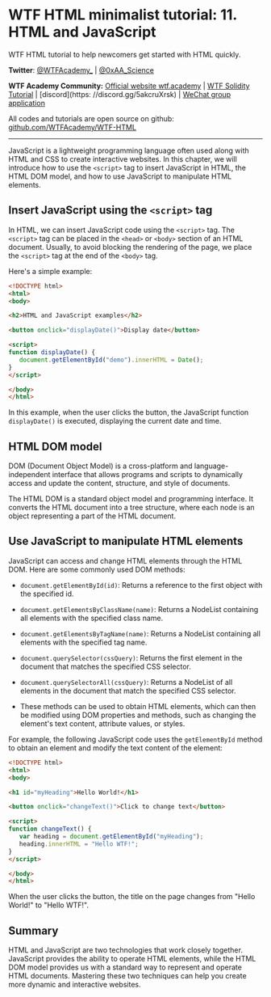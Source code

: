# WTF HTML minimalist tutorial: 11. HTML and JavaScript

WTF HTML tutorial to help newcomers get started with HTML quickly.

**Twitter**: [@WTFAcademy_](https://twitter.com/WTFAcademy_) | [@0xAA_Science](https://twitter.com/0xAA_Science)

**WTF Academy Community:** [Official website wtf.academy](https://wtf.academy) | [WTF Solidity Tutorial](https://github.com/AmazingAng/WTFSolidity) | [discord](https: //discord.gg/5akcruXrsk) | [WeChat group application](https://docs.google.com/forms/d/e/1FAIpQLSe4KGT8Sh6sJ7hedQRuIYirOoZK_85miz3dw7vA1-YjodgJ-A/viewform?usp=sf_link)

All codes and tutorials are open source on github: [github.com/WTFAcademy/WTF-HTML](https://github.com/WTFAcademy/WTF-HTML)

---

JavaScript is a lightweight programming language often used along with HTML and CSS to create interactive websites. In this chapter, we will introduce how to use the `<script>` tag to insert JavaScript in HTML, the HTML DOM model, and how to use JavaScript to manipulate HTML elements.

## Insert JavaScript using the `<script>` tag

In HTML, we can insert JavaScript code using the `<script>` tag. The `<script>` tag can be placed in the `<head>` or `<body>` section of an HTML document. Usually, to avoid blocking the rendering of the page, we place the `<script>` tag at the end of the `<body>` tag.

Here's a simple example:

```html
<!DOCTYPE html>
<html>
<body>

<h2>HTML and JavaScript examples</h2>

<button onclick="displayDate()">Display date</button>

<script>
function displayDate() {
   document.getElementById("demo").innerHTML = Date();
}
</script>

</body>
</html>
```
In this example, when the user clicks the button, the JavaScript function `displayDate()` is executed, displaying the current date and time.

## HTML DOM model

DOM (Document Object Model) is a cross-platform and language-independent interface that allows programs and scripts to dynamically access and update the content, structure, and style of documents.

The HTML DOM is a standard object model and programming interface. It converts the HTML document into a tree structure, where each node is an object representing a part of the HTML document.

## Use JavaScript to manipulate HTML elements

JavaScript can access and change HTML elements through the HTML DOM. Here are some commonly used DOM methods:

- `document.getElementById(id)`: Returns a reference to the first object with the specified id.
- `document.getElementsByClassName(name)`: Returns a NodeList containing all elements with the specified class name.
- `document.getElementsByTagName(name)`: Returns a NodeList containing all elements with the specified tag name.
- `document.querySelector(cssQuery)`: Returns the first element in the document that matches the specified CSS selector.
- `document.querySelectorAll(cssQuery)`: Returns a NodeList of all elements in the document that match the specified CSS selector.

- These methods can be used to obtain HTML elements, which can then be modified using DOM properties and methods, such as changing the element's text content, attribute values, or styles.

For example, the following JavaScript code uses the `getElementById` method to obtain an element and modify the text content of the element:

```html
<!DOCTYPE html>
<html>
<body>

<h1 id="myHeading">Hello World!</h1>

<button onclick="changeText()">Click to change text</button>

<script>
function changeText() {
   var heading = document.getElementById("myHeading");
   heading.innerHTML = "Hello WTF!";
}
</script>

</body>
</html>
```

When the user clicks the button, the title on the page changes from "Hello World!" to "Hello WTF!".

## Summary

HTML and JavaScript are two technologies that work closely together. JavaScript provides the ability to operate HTML elements, while the HTML DOM model provides us with a standard way to represent and operate HTML documents. Mastering these two techniques can help you create more dynamic and interactive websites.
